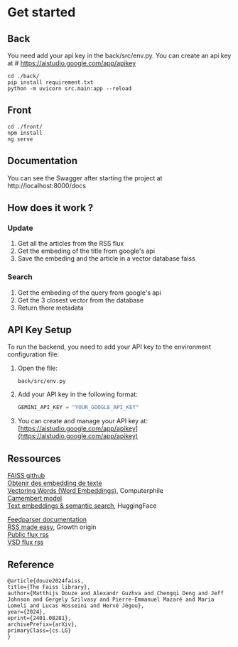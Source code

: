 # Get started

## Back

You need add your api key in the back/src/env.py. You can create an api key at # https://aistudio.google.com/app/apikey

```
cd ./back/
pip install requirement.txt
python -m uvicorn src.main:app --reload
```

## Front

```
cd ./front/
npm install
ng serve
```

## Documentation

You can see the Swagger after starting the project at http://localhost:8000/docs

## How does it work ?

### Update

1. Get all the articles from the RSS flux
2. Get the embeding of the title from google's api
3. Save the embeding and the article in a vector database faiss

### Search

1. Get the embeding of the query from google's api
2. Get the 3 closest vector from the database
3. Return there metadata

## API Key Setup

To run the backend, you need to add your API key to the environment configuration file:

1. Open the file:

   ```
   back/src/env.py
   ```

2. Add your API key in the following format:

   ```python
   GEMINI_API_KEY = "YOUR_GOOGLE_API_KEY"
   ```

3. You can create and manage your API key at:
   [https://aistudio.google.com/app/apikey](https://aistudio.google.com/app/apikey)

## Ressources

[FAISS github](https://github.com/facebookresearch/faiss)  
[Obtenir des embedding de texte](https://cloud.google.com/vertex-ai/generative-ai/docs/embeddings/get-text-embeddings?hl=fr)  
[Vectoring Words (Word Embeddings)](https://www.youtube.com/watch?v=gQddtTdmG_8), Computerphile  
[Camembert model](https://huggingface.co/almanach/camembert-base)  
[Text embeddings & semantic search](https://www.youtube.com/watch?v=OATCgQtNX2o), HuggingFace  

[Feedparser documentation](https://pypi.org/project/feedparser/)  
[RSS made easy](https://www.youtube.com/watch?v=6HNUqDL-pI8), Growth origin  
[Public flux rss](https://www.public.fr/flux-rss)  
[VSD flux rss](https://vsd.fr/flux-rss/)  

## Reference

```
@article{douze2024faiss,
title={The Faiss library},
author={Matthijs Douze and Alexandr Guzhva and Chengqi Deng and Jeff Johnson and Gergely Szilvasy and Pierre-Emmanuel Mazaré and Maria Lomeli and Lucas Hosseini and Hervé Jégou},
year={2024},
eprint={2401.08281},
archivePrefix={arXiv},
primaryClass={cs.LG}
}
```
